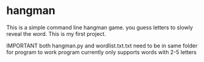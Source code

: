 # hangman
This is a simple command line hangman game. you guess letters to slowly reveal the word.  This is my first project.

IMPORTANT
both hangman.py and wordlist.txt.txt need to be in same folder for program to work
program currently only supports words with 2-5 letters
